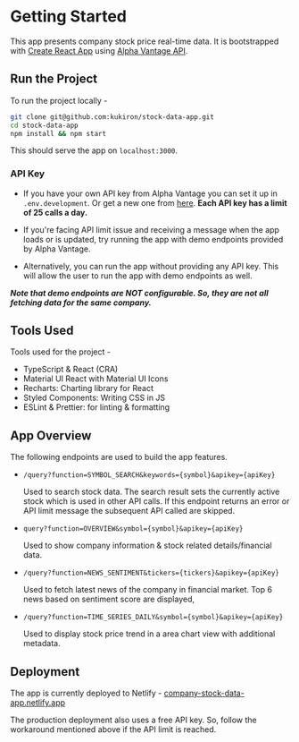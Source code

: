 # Getting Started

This app presents company stock price real-time data. It is bootstrapped with [Create React App](https://github.com/facebook/create-react-app) using [Alpha Vantage API](https://www.alphavantage.co/documentation/#).

## Run the Project

To run the project locally -

```bash
git clone git@github.com:kukiron/stock-data-app.git
cd stock-data-app
npm install && npm start
```

This should serve the app on `localhost:3000`.

### API Key

- If you have your own API key from Alpha Vantage you can set it up in `.env.development`. Or get a new one from [here](https://www.alphavantage.co/support/#api-key). **Each API key has a limit of 25 calls a day.**

- If you're facing API limit issue and receiving a message when the app loads or is updated, try running the app with demo endpoints provided by Alpha Vantage.

- Alternatively, you can run the app without providing any API key. This will allow the user to run the app with demo endpoints as well.

_**Note that demo endpoints are NOT configurable. So, they are not all fetching data for the same company.**_

## Tools Used

Tools used for the project -

- TypeScript & React (CRA)
- Material UI React with Material UI Icons
- Recharts: Charting library for React
- Styled Components: Writing CSS in JS
- ESLint & Prettier: for linting & formatting

## App Overview

The following endpoints are used to build the app features.

- `/query?function=SYMBOL_SEARCH&keywords={symbol}&apikey={apiKey}`

  Used to search stock data. The search result sets the currently active stock which is used in other API calls. If this endpoint returns an error or API limit message the subsequent API called are skipped.

- `query?function=OVERVIEW&symbol={symbol}&apikey={apiKey}`

  Used to show company information & stock related details/financial data.

- `/query?function=NEWS_SENTIMENT&tickers={tickers}&apikey={apiKey}`

  Used to fetch latest news of the company in financial market. Top 6 news based on sentiment score are displayed,

- `/query?function=TIME_SERIES_DAILY&symbol={symbol}&apikey={apiKey}`

   Used to display stock price trend in a area chart view with additional metadata.

## Deployment

The app is currently deployed to Netlify - [company-stock-data-app.netlify.app](https://company-stock-data-app.netlify.app/)

The production deployment also uses a free API key. So, follow the workaround mentioned above if the API limit is reached.
